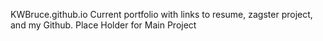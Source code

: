 KWBruce.github.io
Current portfolio with links to resume, zagster project, and my Github. Place Holder for Main Project